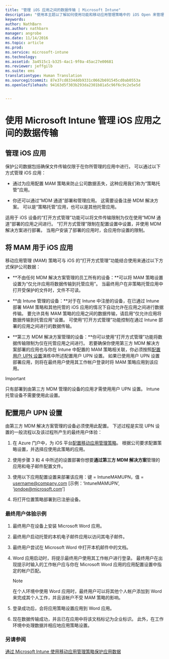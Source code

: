 ```yaml
---
title: "管理 iOS 应用之间的数据传输 | Microsoft Intune"
description: "使用本主题以了解如何使用功能和移动应用管理策略中的 iOS Open 来管理应用之间的数据传输。"
keywords: 
author: NathBarn
ms.author: nathbarn
manager: angrobe
ms.date: 11/14/2016
ms.topic: article
ms.prod: 
ms.service: microsoft-intune
ms.technology: 
ms.assetid: 3a4515c1-b325-4ac1-9f0a-45ac27e00681
ms.reviewer: jeffgilb
ms.suite: ems
translationtype: Human Translation
ms.sourcegitcommit: 87e37cd8334ddb9331c0662b691545cd0ab0553a
ms.openlocfilehash: 94163d5f303b293da2301b81a5c96f6c9c2e5e5d


---
```


# <a name="manage-data-transfer-between-ios-apps-with-microsoft-intune"></a>使用 Microsoft Intune 管理 iOS 应用之间的数据传输
## <a name="manage-ios-apps"></a>管理 iOS 应用
保护公司数据包括确保文件传输仅限于在你所管理的应用中进行。  可以通过以下方式管理 iOS 应用：

-   通过为应用配置 MAM 策略来防止公司数据丢失，这种应用我们称为“策略托管”应用。

-   你还可以通过“MDM 通道”部署和管理应用。  这需要设备注册 MDM 解决方案。 可以是“策略托管”应用，也可以是其他托管应用。

适用于 iOS 设备的“打开方式管理”功能可以将文件传输限制为仅在使用“MDM 通道”部署的应用之间进行。 “打开方式管理”限制在配置设置中设置，并使用 MDM 解决方案进行部署。  当用户安装了部署的应用时，会应用你设置的限制。
##  <a name="using-mam-with-ios-apps"></a>将 MAM 用于 iOS 应用
移动应用管理 (MAM) 策略可与 iOS 的“打开方式管理”功能结合使用来通过以下方式保护公司数据：

-   **不由任何 MDM 解决方案管理的员工所有的设备：**可以将 MAM 策略设置设置为“仅允许应用将数据传输到托管应用”。 当最终用户在非策略托管应用中打开受保护的文件时，文件不可读。

-   **由 Intune 管理的设备：**对于在 Intune 中注册的设备，在已通过 Intune 部署 MAM 策略和其他托管的 iOS 应用的情况下自动允许在应用之间进行数据传输。 要允许具有 MAM 策略的应用之间的数据传输，请启用“仅允许应用将数据传输到托管应用”设置。 可使用“打开方式管理”功能控制在通过 Intune 部署的应用之间进行的数据传输。   

-   **第三方 MDM 解决方案管理的设备：**你可以使用“打开方式管理”功能将数据传输限制为仅在托管应用之间进行。
若要确保你使用第三方 MDM 解决方案部署的应用也与你在 Intune 中配置的 MAM 策略相关联，你必须按照[配置用户 UPN 设置](#configure-user-upn-setting)演练中所述配置用户 UPN 设置。  如果已使用用户 UPN 设置部署应用，则将在最终用户使用其工作帐户登录时将 MAM 策略应用到该应用。

> [!IMPORTANT]
> 只有部署到由第三方 MDM 管理的设备的应用才需使用用户 UPN 设置。  Intune 托管设备不需要使用此设置。

## <a name="configure-user-upn-setting"></a>配置用户 UPN 设置
由第三方 MDM 解决方案管理的设备必须使用此配置。 下述过程是实现 UPN 设置的一般流程以及该过程所产生的最终用户体验：


1.  在 Azure 门户中，为 iOS 平台[配置移动应用管理策略](create-and-deploy-mobile-app-management-policies-with-microsoft-intune.md)。 根据公司要求配置策略设置，并选择应使用此策略的应用。

2.  使用步骤 3 和 4 中所述的设置部署你想要**通过第三方 MDM 解决方案**管理的应用和电子邮件配置文件。

3.  使用以下应用配置设置来部署该应用：键 = IntuneMAMUPN，值 = <username@company.com> [示例：‘IntuneMAMUPN’, ‘jondoe@microsoft.com’]

4.  将打开位置策略部署到已注册设备。

### <a name="example-end-user-experience"></a>最终用户体验示例

1.  最终用户在设备上安装 Microsoft Word 应用。

2.  最终用户启动托管的本机电子邮件应用以访问其电子邮件。

3.  最终用户尝试在 Microsoft Word 中打开本机邮件中的文档。

4.  Word 应用启动时，将提示最终用户使用其工作帐户进行登录。  最终用户在出现提示时输入的工作帐户应与你在 Microsoft Word 应用的应用配置设置中指定的帐户匹配。

    > [!NOTE]
    > 在个人环境中使用 Word 应用时，最终用户可以将其他个人帐户添加到 Word 来完成其个人工作，并且该帐户不受 MAM 策略的影响。

5.  登录成功后，会将应用策略设置应用到 Word 应用。

6.  现在数据传输成功，并且已在应用中将该文档标记为企业标识。 此外，在工作环境中处理数据并相应地应用策略设置。

### <a name="see-also"></a>另请参阅
[通过 Microsoft Intune 使用移动应用管理策略保护应用数据](protect-app-data-using-mobile-app-management-policies-with-microsoft-intune.md)



<!--HONumber=Dec16_HO2-->


